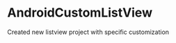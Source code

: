 AndroidCustomListView
=====================

Created new listview project with specific customization
